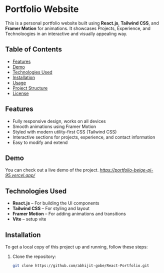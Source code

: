 # Portfolio Website

This is a personal portfolio website built using **React.js**, **Tailwind CSS**, and **Framer Motion** for animations. It showcases Projects, Experience, and Technoloogies in an interactive and visually appealing way.

## Table of Contents

- [Features](#features)
- [Demo](#demo)
- [Technologies Used](#technologies-used)
- [Installation](#installation)
- [Usage](#usage)
- [Project Structure](#project-structure)
- [License](#license)

## Features

- Fully responsive design, works on all devices
- Smooth animations using Framer Motion
- Styled with modern utility-first CSS (Tailwind CSS)
- Interactive sections for projects, experience, and contact information
- Easy to modify and extend

## Demo

You can check out a live demo of the project. *https://portfolio-beige-pi-95.vercel.app/*

## Technologies Used

- **React.js** – For building the UI components
- **Tailwind CSS** – For styling and layout
- **Framer Motion** – For adding animations and transitions
- **Vite** – setup vite

## Installation

To get a local copy of this project up and running, follow these steps:

1. Clone the repository:

   ```bash
   git clone https://github.com/abhijit-gobe/React-Portfolio.git
